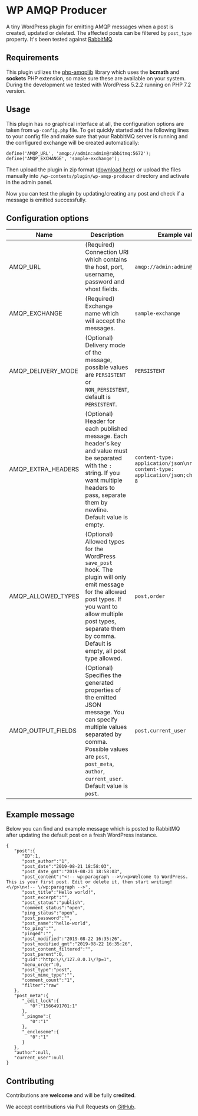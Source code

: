 
# WP AMQP Producer
A tiny WordPress plugin for emitting AMQP messages when a post is created, updated or deleted. The affected posts can be filtered by `post_type` property. It's been tested against [RabbitMQ](http://www.rabbitmq.com/).

## Requirements
This plugin utilizes the [php-amqplib](https://github.com/php-amqplib/php-amqplib) library which uses the **bcmath** and **sockets** PHP extension, so make sure these are available on your system. During the development we tested with WordPress 5.2.2 running on PHP 7.2 version.

## Usage
This plugin has no graphical interface at all, the configuration options are taken from `wp-config.php` file. To get quickly started add the following lines to your config file and make sure that your RabbitMQ server is running and the configured exchange will be created automatically:
```
define('AMQP_URL', 'amqp://admin:admin@rabbitmq:5672');  
define('AMQP_EXCHANGE', 'sample-exchange');
```

Then upload the plugin in zip format ([download here](https://github.com/OutisNemo/wp-amqp-producer/releases)) or upload the files manually into `/wp-contents/plugin/wp-amqp-producer` directory and activate in the admin panel.

Now you can test the plugin by updating/creating any post and check if a message is emitted successfully.

## Configuration options
| Name               | Description                                                                                                                                                                                                                               | Example value                                                                       |
|--------------------|-------------------------------------------------------------------------------------------------------------------------------------------------------------------------------------------------------------------------------------------|-------------------------------------------------------------------------------------|
| AMQP_URL           | (Required) Connection URI which contains the  host, port, username, password and vhost fields.                                                                                                                                            | `amqp://admin:admin@rabbitmq`                                                       |
| AMQP_EXCHANGE      | (Required) Exchange name which will accept the  messages.                                                                                                                                                                                 | `sample-exchange`                                                                   |
| AMQP_DELIVERY_MODE | (Optional) Delivery mode of the message, possible  values are `PERSISTENT` or `NON_PERSISTENT`,  default is `PERSISTENT`.                                                                                                                 | `PERSISTENT`                                                                        |
| AMQP_EXTRA_HEADERS | (Optional) Header for each published message. Each  header's key and value must be separated with the  `: ` string. If you want multiple headers to pass,  separate them by newline. Default value is empty.                              | `content-type: application/json\nrbs2-content-type: application/json;charset=utf-8` |
| AMQP_ALLOWED_TYPES | (Optional) Allowed types for the WordPress  `save_post` hook. The plugin will only emit  message for the allowed post types. If you want to  allow multiple post types, separate them by comma.  Default is empty, all post type allowed. | `post,order`                                                                        |
| AMQP_OUTPUT_FIELDS | (Optional) Specifies the generated properties of  the emitted JSON message. You can specify multiple values separated by comma. Possible values are  `post`, `post_meta`, `author`, `current_user`.  Default value is `post`.             | `post,current_user`                                                                 |

## Example message
Below you can find and example message which is posted to RabbitMQ after updating the default post on a fresh WordPress instance.
```
{
   "post":{
      "ID":1,
      "post_author":"1",
      "post_date":"2019-08-21 18:58:03",
      "post_date_gmt":"2019-08-21 18:58:03",
      "post_content":"<!-- wp:paragraph -->\n<p>Welcome to WordPress. This is your first post. Edit or delete it, then start writing!<\/p>\n<!-- \/wp:paragraph -->",
      "post_title":"Hello world!",
      "post_excerpt":"",
      "post_status":"publish",
      "comment_status":"open",
      "ping_status":"open",
      "post_password":"",
      "post_name":"hello-world",
      "to_ping":"",
      "pinged":"",
      "post_modified":"2019-08-22 16:35:26",
      "post_modified_gmt":"2019-08-22 16:35:26",
      "post_content_filtered":"",
      "post_parent":0,
      "guid":"http:\/\/127.0.0.1\/?p=1",
      "menu_order":0,
      "post_type":"post",
      "post_mime_type":"",
      "comment_count":"1",
      "filter":"raw"
   },
   "post_meta":{
      "_edit_lock":{
         "0":"1566491701:1"
      },
      "_pingme":{
         "0":"1"
      },
      "_encloseme":{
         "0":"1"
      }
   },
   "author":null,
   "current_user":null
}
```

## Contributing

Contributions are **welcome** and will be fully **credited**.

We accept contributions via Pull Requests on [GitHub](https://github.com/OutisNemo/wp-amqp-producer/pulls).
